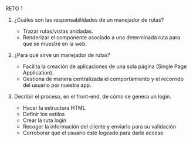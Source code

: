 RETO 1

1) ¿Cuáles son las responsabilidades de un manejador de rutas?

    - Trazar rutas/vistas anidadas.
    - Renderizar el componente asociado a una determinada ruta para que se muestre en la web.

2) ¿Para qué sirve un manejador de rutas?

    - Facilita la creación de aplicaciones de una sola página (Single Page Application).
    - Gestiona de manera centralizada el comportamiento y el recorrido del usuario por nuestra app.

3) Decribir el proceso, en el front-end, de cómo se genera un login.

    * Hacer la estructura HTML
    * Definir los estilos 
    * Crear la ruta login
    * Recoger la información del cliente y enviarlo para su validación
    * Corroborar que el usuario esté logeado para darle acceso